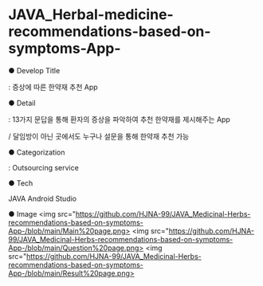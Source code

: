 # JAVA_Herbal-medicine-recommendations-based-on-symptoms-App-

● Develop Title

: 증상에 따른 한약재 추천 App

● Detail

: 13가지 문답을 통해 환자의 증상을 파악하여 추천 한약재를 제시해주는 App 

/ 달임방이 아닌 곳에서도 누구나 설문을 통해 한약재 추천 가능

● Categorization

: Outsourcing service

● Tech

JAVA
Android Studio

● Image
<img src="https://github.com/HJNA-99/JAVA_Medicinal-Herbs-recommendations-based-on-symptoms-App-/blob/main/Main%20page.png>
<img src="https://github.com/HJNA-99/JAVA_Medicinal-Herbs-recommendations-based-on-symptoms-App-/blob/main/Question%20page.png>
<img src="https://github.com/HJNA-99/JAVA_Medicinal-Herbs-recommendations-based-on-symptoms-App-/blob/main/Result%20page.png>
